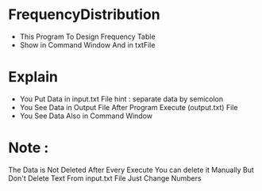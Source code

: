 # FrequencyDistribution 

- This Program To Design Frequency Table 
- Show in Command Window And in txtFile 

# Explain
- You Put Data in input.txt File
hint : separate data by semicolon
- You See Data in Output File After Program Execute 
(output.txt) File 
- You See Data Also in Command Window

# Note : 
The Data is Not Deleted After Every Execute 
You can delete it Manually But Don't Delete Text From input.txt File Just Change Numbers

